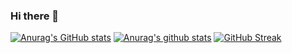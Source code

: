 ### Hi there 👋

<!--
**apl-mhd/apl-mhd** is a ✨ _special_ ✨ repository because its `README.md` (this file) appears on your GitHub profile.

Here are some ideas to get you started:

- 🔭 I’m currently working on ...
- 🌱 I’m currently learning ...
- 👯 I’m looking to collaborate on ...
- 🤔 I’m looking for help with ...
- 💬 Ask me about ...
- 📫 How to reach me: ...
- 😄 Pronouns: ...
- ⚡ Fun fact: ...
[![Top Langs](https://github-readme-stats.vercel.app/api/top-langs/?username=apl-mhd)](https://github.com/apl-mhd/github-readme-stats)

-->

[![Anurag's GitHub stats](https://github-readme-stats.vercel.app/api?username=apl-mhd)](https://github.com/apl-mhd/github-readme-stats)
[![Anurag's github stats](https://github-readme-stats.vercel.app/api?username=apl-mhd)](https://github.com/anuraghazra/github-readme-stats)
[![GitHub Streak](https://github-readme-streak-stats.herokuapp.com/?user=DenverCoder1)](https://git.io/streak-stats)


